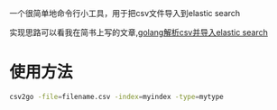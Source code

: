 一个很简单地命令行小工具，用于把csv文件导入到elastic search

实现思路可以看我在简书上写的文章,[golang解析csv并导入elastic search](http://www.jianshu.com/p/8062e8d365dd)

# 使用方法

```bash
csv2go -file=filename.csv -index=myindex -type=mytype
```
